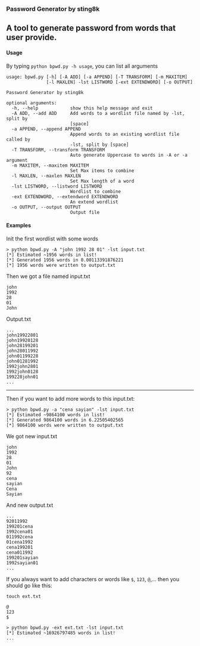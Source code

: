 ### Password Generator by sting8k


A tool to generate password from words that user provide.
---

#### Usage

By typing `python bpwd.py -h usage`, you can list all arguments

```
usage: bpwd.py [-h] [-A ADD] [-a APPEND] [-T TRANSFORM] [-m MAXITEM]
               [-l MAXLEN] -lst LISTWORD [-ext EXTENDWORD] [-o OUTPUT]

Password Generator by sting8k

optional arguments:
  -h, --help            show this help message and exit
  -A ADD, --add ADD     Add words to a wordlist file named by -lst, split by
                        [space]
  -a APPEND, --append APPEND
                        Append words to an existing wordlist file called by
                        -lst, split by [space]
  -T TRANSFORM, --transform TRANSFORM
                        Auto generate Uppercase to words in -A or -a argument
  -m MAXITEM, --maxitem MAXITEM
                        Set Max items to combine
  -l MAXLEN, --maxlen MAXLEN
                        Set Max length of a word
  -lst LISTWORD, --listword LISTWORD
                        Wordlist to combine
  -ext EXTENDWORD, --extendword EXTENDWORD
                        An extend wordlist
  -o OUTPUT, --output OUTPUT
                        Output file
```

#### Examples

Init the first wordlist with some words

```
> python bpwd.py -A "john 1992 28 01" -lst input.txt
[*] Estimated ~1956 words in list!
[*] Generated 1956 words in 0.00113391876221
[*] 1956 words were written to output.txt
```
Then we got a file named input.txt

```
john
1992
28
01
John
```

Output.txt
```
...
john19922801
john19920128
john28199201
john28011992
john01199228
john01281992
1992john2801
1992john0128
199228john01
...
```

---

Then if you want to add more words to this input.txt:
```
> python bpwd.py -a "cena sayian" -lst input.txt
[*] Estimated ~9864100 words in list!
[*] Generated 9864100 words in 6.22505402565
[*] 9864100 words were written to output.txt
```

We got new input.txt

```
john
1992
28
01
John
92
cena
sayian
Cena
Sayian
```

And new output.txt
```
...
92011992
199201cena
1992cena01
011992cena
01cena1992
cena199201
cena011992
199201sayian
1992sayian01
...
```

If you always want to add characters or words like `$`, `123`, `@`,... then you should go like this:

`touch ext.txt`

```
@
123
$
```

```
> python bpwd.py -ext ext.txt -lst input.txt
[*] Estimated ~16926797485 words in list!
...
```


